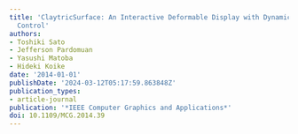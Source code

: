 ```yaml
---
title: 'ClaytricSurface: An Interactive Deformable Display with Dynamic Stiffness
  Control'
authors:
- Toshiki Sato
- Jefferson Pardomuan
- Yasushi Matoba
- Hideki Koike
date: '2014-01-01'
publishDate: '2024-03-12T05:17:59.863848Z'
publication_types:
- article-journal
publication: '*IEEE Computer Graphics and Applications*'
doi: 10.1109/MCG.2014.39
---
```

